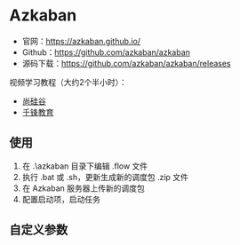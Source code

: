 # Azkaban

- 官网：<https://azkaban.github.io/>
- Github：<https://github.com/azkaban/azkaban>
- 源码下载：<https://github.com/azkaban/azkaban/releases>

视频学习教程（大约2个半小时）：

- [尚硅谷](https://www.bilibili.com/video/av65539983?from=search&seid=5436997994143919302)
- [千锋教育](https://www.bilibili.com/video/av57519288?from=search&seid=5436997994143919302)

## 使用

1. 在 .\azkaban 目录下编辑 .flow 文件
2. 执行 .bat 或 .sh，更新生成新的调度包 .zip 文件
3. 在 Azkaban 服务器上传新的调度包
4. 配置启动项，启动任务

## 自定义参数

